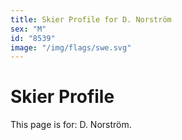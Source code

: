 ```yaml
---
title: Skier Profile for D. Norström
sex: "M"
id: "8539"
image: "/img/flags/swe.svg" 
---
```


# Skier Profile

This page is for: D. Norström.
    